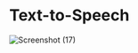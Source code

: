 # Text-to-Speech
![Screenshot (17)](https://github.com/Jabarsonrichardgs/Text-to-Speech/assets/97936424/05f1bd2e-fd58-4219-8c6b-b8f6ec4b1a86)
